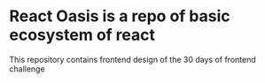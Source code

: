 # React Oasis is a repo of basic ecosystem of react

This repository contains frontend design of the 30 days of frontend challenge
